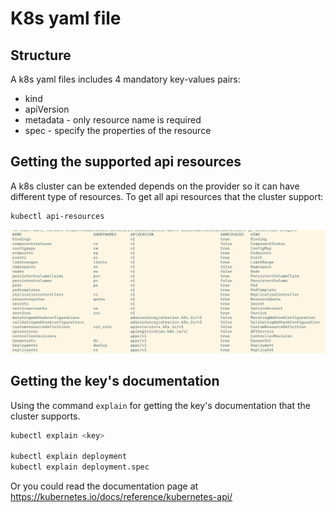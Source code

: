 # K8s yaml file

## Structure

A k8s yaml files includes 4 mandatory key-values pairs:

* kind
* apiVersion
* metadata - only resource name is required
* spec - specify the properties of the resource

## Getting the supported api resources

A k8s cluster can be extended depends on the provider so it can have different type of resources. To get all api resources that the cluster support:

```sh
kubectl api-resources
```

![](./img/api-resources.png)

## Getting the key's documentation

Using the command `explain` for getting the key's documentation that the cluster supports.

```sh
kubectl explain <key>

kubectl explain deployment
kubectl explain deployment.spec
```

Or you could read the documentation page at https://kubernetes.io/docs/reference/kubernetes-api/